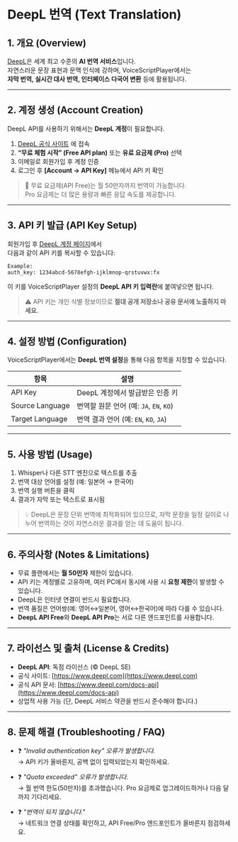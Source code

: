 # DeepL 번역 (Text Translation)

## 1. 개요 (Overview)
[DeepL](https://www.deepl.com/)은 세계 최고 수준의 **AI 번역 서비스**입니다.  
자연스러운 문장 표현과 문맥 인식에 강하며, VoiceScriptPlayer에서는  
**자막 번역, 실시간 대사 번역, 인터페이스 다국어 변환** 등에 활용됩니다.

---

## 2. 계정 생성 (Account Creation)
DeepL API를 사용하기 위해서는 **DeepL 계정**이 필요합니다.

1. [DeepL 공식 사이트](https://www.deepl.com/pro-api) 에 접속  
2. **“무료 체험 시작” (Free API plan)** 또는 **유료 요금제 (Pro)** 선택  
3. 이메일로 회원가입 후 계정 인증  
4. 로그인 후 **[Account → API Key]** 메뉴에서 API 키 확인

> 🔑 무료 요금제(API Free)는 월 50만자까지 번역이 가능합니다.  
> Pro 요금제는 더 많은 용량과 빠른 응답 속도를 제공합니다.

---

## 3. API 키 발급 (API Key Setup)
회원가입 후 [DeepL 계정 페이지](https://www.deepl.com/account/summary)에서  
다음과 같이 API 키를 복사할 수 있습니다:

```
Example:
auth_key: 1234abcd-5678efgh-ijklmnop-qrstuvwx:fx
```

이 키를 VoiceScriptPlayer 설정의 **DeepL API 키 입력란**에 붙여넣으면 됩니다.

> ⚠️ API 키는 개인 식별 정보이므로 **절대 공개 저장소나 공유 문서에 노출하지 마세요.**

---

## 4. 설정 방법 (Configuration)
VoiceScriptPlayer에서는 **DeepL 번역 설정**을 통해 다음 항목을 지정할 수 있습니다.

| 항목 | 설명 |
|------|------|
| API Key | DeepL 계정에서 발급받은 인증 키 |
| Source Language | 번역할 원문 언어 (예: `JA`, `EN`, `KO`) |
| Target Language | 번역 결과 언어 (예: `EN`, `KO`, `JA`) |

---

## 5. 사용 방법 (Usage)
1. Whisper나 다른 STT 엔진으로 텍스트를 추출  
2. 번역 대상 언어를 설정 (예: 일본어 → 한국어)  
3. 번역 실행 버튼을 클릭  
4. 결과가 자막 또는 텍스트로 표시됨  

> 💡 DeepL은 문장 단위 번역에 최적화되어 있으므로, 자막 문장을 일정 길이로 나누어 번역하는 것이 자연스러운 결과를 얻는 데 도움이 됩니다.

---

## 6. 주의사항 (Notes & Limitations)
- 무료 플랜에서는 **월 50만자** 제한이 있습니다.  
- API 키는 계정별로 고유하며, 여러 PC에서 동시에 사용 시 **요청 제한**이 발생할 수 있습니다.  
- DeepL은 인터넷 연결이 반드시 필요합니다.  
- 번역 품질은 언어쌍(예: 영어↔일본어, 영어↔한국어)에 따라 다를 수 있습니다.  
- **DeepL API Free**와 **DeepL API Pro**는 서로 다른 엔드포인트를 사용합니다.

---

## 7. 라이선스 및 출처 (License & Credits)
- **DeepL API**: 독점 라이선스 (© DeepL SE)  
- 공식 사이트: [https://www.deepl.com](https://www.deepl.com)  
- 공식 API 문서: [https://www.deepl.com/docs-api](https://www.deepl.com/docs-api)  
- 상업적 사용 가능 (단, DeepL 서비스 약관을 반드시 준수해야 합니다.)

---

## 8. 문제 해결 (Troubleshooting / FAQ)
- ❓ *"Invalid authentication key" 오류가 발생합니다.*  
  → API 키가 올바른지, 공백 없이 입력되었는지 확인하세요.  

- ❓ *"Quota exceeded" 오류가 발생합니다.*  
  → 월 번역 한도(50만자)를 초과했습니다. Pro 요금제로 업그레이드하거나 다음 달까지 기다리세요.  

- ❓ *"번역이 되지 않습니다."*  
  → 네트워크 연결 상태를 확인하고, API Free/Pro 엔드포인트가 올바른지 점검하세요.  
